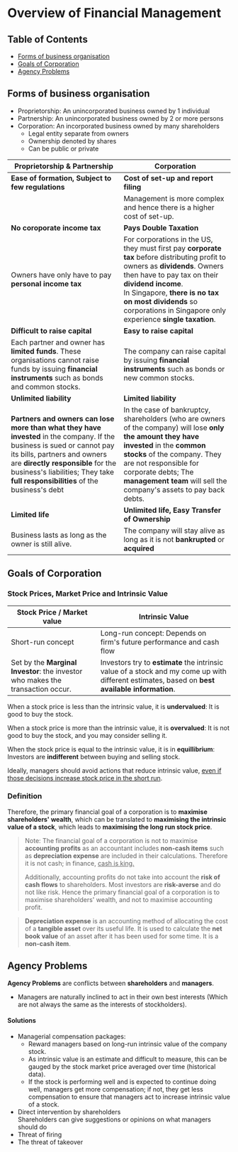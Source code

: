 # Overview of Financial Management

## Table of Contents
* [Forms of business organisation](#forms-of-business-organisation)
* [Goals of Corporation](#goals-of-corporation)
* [Agency Problems](#agency-problems)

## Forms of business organisation
* Proprietorship: An unincorporated business owned by 1 individual
* Partnership: An unincorporated business owned by 2 or more persons
* Corporation: An incorporated business owned by many shareholders
    * Legal entity separate from owners
    * Ownership denoted by shares
    * Can be public or private

| Proprietorship & Partnership | Corporation |
|-|-|
| **Ease of formation, Subject to few regulations** | **Cost of set-up and report filing**
|| Management is more complex and hence there is a higher cost of set-up.
| **No coroporate income tax** | **Pays Double Taxation**
| Owners have only have to pay **personal income tax** | For corporations in the US, they must first pay **corporate tax** before distributing profit to owners as **dividends**. Owners then have to pay tax on their **dividend income**. <br> In Singapore, **there is no tax on most dividends** so corporations in Singapore only experience **single taxation**.
| **Difficult to raise capital** | **Easy to raise capital**
| Each partner and owner has **limited funds**. These organisations cannot raise funds by issuing **financial instruments** such as bonds and common stocks. | The company can raise capital by issuing **financial instruments** such as bonds or new common stocks.
| **Unlimited liability** |  **Limited liability** |
| **Partners and owners can lose more than what they have invested** in the company. If the business is sued or cannot pay its bills, partners and owners are **directly responsible** for the business's liabilities; They take **full responsibilities** of the business's debt | In the case of bankruptcy, shareholders (who are owners of the company) will lose **only the amount they have invested** in the **common stocks** of the company. They are not responsible for corporate debts; The **management team** will sell the company's assets to pay back debts. |
| **Limited life** | **Unlimited life, Easy Transfer of Ownership**
| Business lasts as long as the owner is still alive.| The company will stay alive as long as it is not **bankrupted** or **acquired**

## Goals of Corporation
### Stock Prices, Market Price and Intrinsic Value
|Stock Price / Market value|Intrinsic Value
|-|-|
|Short-run concept|Long-run concept: Depends on firm's future performance and cash flow
|Set by the **Marginal Investor**: the investor who makes the transaction occur.| Investors try to **estimate** the intrinsic value of a stock and my come up with different estimates, based on **best available information**.

When a stock price is less than the intrinsic value, it is **undervalued**: It is good to buy the stock.  

When a stock price is more than the intrinsic value, it is **overvalued**: It is not good to buy the stock, and you may consider selling it.  

When the stock price is equal to the intrinsic value, it is in **equillibrium**: Investors are **indifferent** between buying and selling stock.

Ideally, managers should avoid actions that reduce intrinsic value, <ins>even if those decisions increase stock price in the short run</ins>.

### Definition

Therefore, the primary financial goal of a corporation is to **maximise shareholders' wealth**, which can be translated to **maximising the intrinsic value of a stock**, which leads to **maximising the long run stock price**.

> Note: The financial goal of a corporation is not to maximise **accounting profits** as an accountant includes **non-cash items** such as **depreciation expense** are included in their calculations. Therefore it is not cash; in finance, <ins> cash is king.</ins>  
>
> Additionally, accounting profits do not take into account the **risk of cash flows** to shareholders. Most investors are **risk-averse** and do not like risk. Hence the primary financial goal of a corporation is to maximise shareholders' wealth, and not to maximise accounting profit.

> **Depreciation expense** is an accounting method of allocating the cost of a **tangible asset** over its useful life. It is used to calculate the **net book value** of an asset after it has been used for some time. It is a **non-cash item**.

## Agency Problems

**Agency Problems** are conflicts between **shareholders** and **managers**.

* Managers are naturally inclined to act in their own best interests (Which are not always the same as the interests of stockholders).

#### Solutions
* Managerial compensation packages:  
    * Reward managers based on long-run intrinsic value of the company stock.  
    * As intrinsic value is an estimate and difficult to measure, this can be gauged by the stock market price averaged over time (historical data).  
    * If the stock is performing well and is expected to continue doing well, managers get more compensation; if not, they get less compensation to ensure that managers act to increase intrinsic value of a stock.
* Direct intervention by shareholders  
    Shareholders can give suggestions or opinions on what managers should do
* Threat of firing
* The threat of takeover
